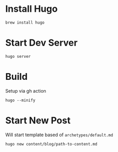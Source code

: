 
# Install Hugo

```
brew install hugo
```


# Start Dev Server

```
hugo server
```


# Build

Setup via gh action

```
hugo --minify
```

# Start New Post

Will start template based of `archetypes/default.md`

```
hugo new content/blog/path-to-content.md
```
